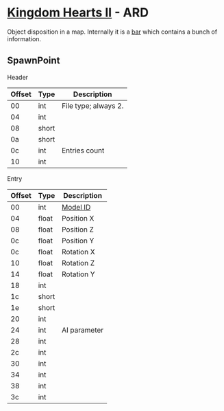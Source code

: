 # [Kingdom Hearts II](../../index.md) - ARD

Object disposition in a map. Internally it is a [bar](bar.md) which contains a bunch of information.

## SpawnPoint

Header

| Offset | Type  | Description
|--------|-------|------------
| 00     | int   | File type; always 2.
| 04     | int   | 
| 08     | short | 
| 0a     | short | 
| 0c     | int   | Entries count
| 10     | int   | 

Entry

| Offset | Type  | Description
|--------|-------|------------
| 00     | int   | [Model ID](./00objentry.md)
| 04     | float | Position X  
| 08     | float | Position Z
| 0c     | float | Position Y
| 0c     | float | Rotation X
| 10     | float | Rotation Z
| 14     | float | Rotation Y
| 18     | int   | 
| 1c     | short | 
| 1e     | short | 
| 20     | int   | 
| 24     | int   | AI parameter
| 28     | int   | 
| 2c     | int   | 
| 30     | int   | 
| 34     | int   | 
| 38     | int   | 
| 3c     | int   | 
